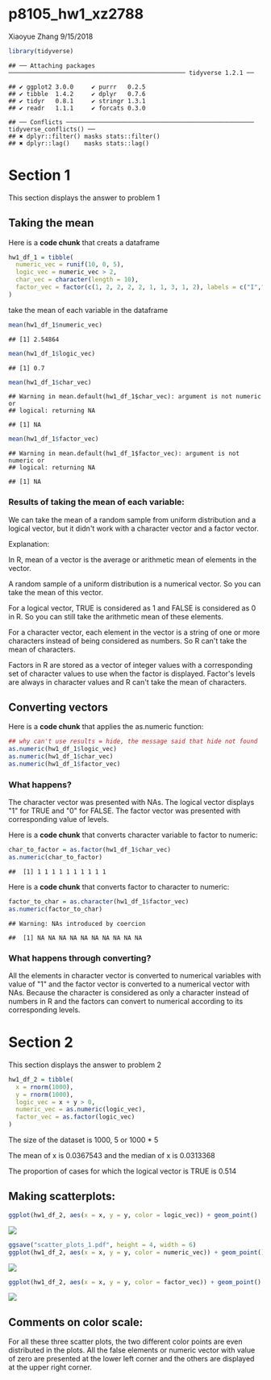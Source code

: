 p8105\_hw1\_xz2788
================
Xiaoyue Zhang
9/15/2018

``` r
library(tidyverse)
```

    ## ── Attaching packages ───────────────────────────────────────────────── tidyverse 1.2.1 ──

    ## ✔ ggplot2 3.0.0     ✔ purrr   0.2.5
    ## ✔ tibble  1.4.2     ✔ dplyr   0.7.6
    ## ✔ tidyr   0.8.1     ✔ stringr 1.3.1
    ## ✔ readr   1.1.1     ✔ forcats 0.3.0

    ## ── Conflicts ──────────────────────────────────────────────────── tidyverse_conflicts() ──
    ## ✖ dplyr::filter() masks stats::filter()
    ## ✖ dplyr::lag()    masks stats::lag()

Section 1
=========

This section displays the answer to problem 1

Taking the mean
---------------

Here is a **code chunk** that creats a dataframe

``` r
hw1_df_1 = tibble(
  numeric_vec = runif(10, 0, 5),
  logic_vec = numeric_vec > 2,
  char_vec = character(length = 10),
  factor_vec = factor(c(1, 2, 2, 2, 2, 1, 1, 3, 1, 2), labels = c("I","II","III"))
)
```

take the mean of each variable in the dataframe

``` r
mean(hw1_df_1$numeric_vec)
```

    ## [1] 2.54864

``` r
mean(hw1_df_1$logic_vec)
```

    ## [1] 0.7

``` r
mean(hw1_df_1$char_vec)
```

    ## Warning in mean.default(hw1_df_1$char_vec): argument is not numeric or
    ## logical: returning NA

    ## [1] NA

``` r
mean(hw1_df_1$factor_vec)
```

    ## Warning in mean.default(hw1_df_1$factor_vec): argument is not numeric or
    ## logical: returning NA

    ## [1] NA

### Results of taking the mean of each variable:

We can take the mean of a random sample from uniform distribution and a logical vector, but it didn't work with a character vector and a factor vector.

Explanation:

In R, mean of a vector is the average or arithmetic mean of elements in the vector.

A random sample of a uniform distribution is a numerical vector. So you can take the mean of this vector.

For a logical vector, TRUE is considered as 1 and FALSE is considered as 0 in R. So you can still take the arithmetic mean of these elements.

For a character vector, each element in the vector is a string of one or more characters instead of being considered as numbers. So R can't take the mean of characters.

Factors in R are stored as a vector of integer values with a corresponding set of character values to use when the factor is displayed. Factor's levels are always in character values and R can't take the mean of characters.

Converting vectors
------------------

Here is a **code chunk** that applies the as.numeric function:

``` r
## why can't use results = hide, the message said that hide not found
as.numeric(hw1_df_1$logic_vec)
as.numeric(hw1_df_1$char_vec)
as.numeric(hw1_df_1$factor_vec)
```

### What happens?

The character vector was presented with NAs. The logical vector displays "1" for TRUE and "0" for FALSE. The factor vector was presented with corresponding value of levels.

Here is a **code chunk** that converts character variable to factor to numeric:

``` r
char_to_factor = as.factor(hw1_df_1$char_vec)
as.numeric(char_to_factor)
```

    ##  [1] 1 1 1 1 1 1 1 1 1 1

Here is a **code chunk** that converts factor to character to numeric:

``` r
factor_to_char = as.character(hw1_df_1$factor_vec)
as.numeric(factor_to_char)
```

    ## Warning: NAs introduced by coercion

    ##  [1] NA NA NA NA NA NA NA NA NA NA

### What happens through converting?

All the elements in character vector is converted to numerical variables with value of "1" and the factor vector is converted to a numerical vector with NAs. Because the character is considered as only a character instead of numbers in R and the factors can convert to numerical according to its corresponding levels.

Section 2
=========

This section displays the answer to problem 2

``` r
hw1_df_2 = tibble(
  x = rnorm(1000),
  y = rnorm(1000),
  logic_vec = x + y > 0,
  numeric_vec = as.numeric(logic_vec),
  factor_vec = as.factor(logic_vec)
)
```

The size of the dataset is 1000, 5 or 1000 \* 5

The mean of x is 0.0367543 and the median of x is 0.0313368

The proportion of cases for which the logical vector is TRUE is 0.514

Making scatterplots:
--------------------

``` r
ggplot(hw1_df_2, aes(x = x, y = y, color = logic_vec)) + geom_point()
```

![](p8105_hw1_xz2788_files/figure-markdown_github/scatterplots-1.png)

``` r
ggsave("scatter_plots_1.pdf", height = 4, width = 6)
ggplot(hw1_df_2, aes(x = x, y = y, color = numeric_vec)) + geom_point()
```

![](p8105_hw1_xz2788_files/figure-markdown_github/scatterplots-2.png)

``` r
ggplot(hw1_df_2, aes(x = x, y = y, color = factor_vec)) + geom_point()
```

![](p8105_hw1_xz2788_files/figure-markdown_github/scatterplots-3.png)

Comments on color scale:
------------------------

For all these three scatter plots, the two different color points are even distributed in the plots. All the false elements or numeric vector with value of zero are presented at the lower left corner and the others are displayed at the upper right corner.
